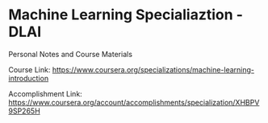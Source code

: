 # Machine Learning Specialiaztion - DLAI

Personal Notes and Course Materials

Course Link: https://www.coursera.org/specializations/machine-learning-introduction

Accomplishment Link: https://www.coursera.org/account/accomplishments/specialization/XHBPV9SP265H
